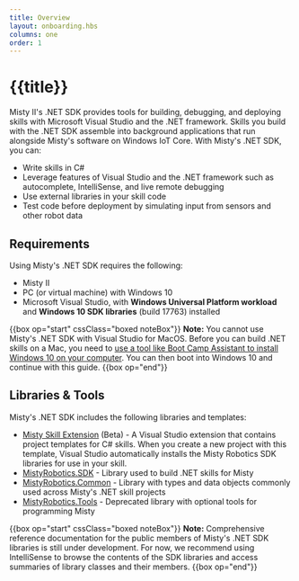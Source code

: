 ```yaml
---
title: Overview
layout: onboarding.hbs
columns: one
order: 1
---
```


# {{title}}

Misty II's .NET SDK provides tools for building, debugging, and deploying skills with Microsoft Visual Studio and the .NET framework. Skills you build with the .NET SDK assemble into background applications that run alongside Misty's software on Windows IoT Core. With Misty's .NET SDK, you can:

* Write skills in C#
* Leverage features of Visual Studio and the .NET framework such as autocomplete, IntelliSense, and live remote debugging
* Use external libraries in your skill code
* Test code before deployment by simulating input from sensors and other robot data

## Requirements

Using Misty's .NET SDK requires the following:

* Misty II
* PC (or virtual machine) with Windows 10
* Microsoft Visual Studio, with **Windows Universal Platform workload** and **Windows 10 SDK libraries** (build 17763) installed

{{box op="start" cssClass="boxed noteBox"}}
**Note:** You cannot use Misty's .NET SDK with Visual Studio for MacOS. Before you can build .NET skills on a Mac, you need to [use a tool like Boot Camp Assistant to install Windows 10 on your computer](https://support.apple.com/en-us/HT201468). You can then boot into Windows 10 and continue with this guide.
{{box op="end"}}

## Libraries & Tools

Misty's .NET SDK includes the following libraries and templates:

* [Misty Skill Extension](https://marketplace.visualstudio.com/items?itemName=MistyRobotics.MistySkillExtension) (Beta) - A Visual Studio extension that contains project templates for C# skills. When you create a new project with this template, Visual Studio automatically installs the Misty Robotics SDK libraries for use in your skill.
* [MistyRobotics.SDK](https://www.nuget.org/packages/MistyRobotics.SDK) - Library used to build .NET skills for Misty
* [MistyRobotics.Common](https://www.nuget.org/packages/MistyRobotics.Common) - Library with types and data objects commonly used across Misty's .NET skill projects
* [MistyRobotics.Tools](https://www.nuget.org/packages/MistyRobotics.Tools) - Deprecated library with optional tools for programming Misty

{{box op="start" cssClass="boxed noteBox"}}
**Note:** Comprehensive reference documentation for the public members of Misty's .NET SDK libraries is still under development. For now, we recommend using IntelliSense to browse the contents of the SDK libraries and access summaries of library classes and their members.
{{box op="end"}}